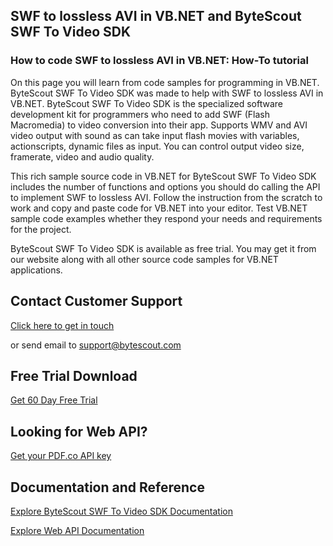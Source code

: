 ## SWF to lossless AVI in VB.NET and ByteScout SWF To Video SDK

### How to code SWF to lossless AVI in VB.NET: How-To tutorial

On this page you will learn from code samples for programming in VB.NET. ByteScout SWF To Video SDK was made to help with SWF to lossless AVI in VB.NET. ByteScout SWF To Video SDK is the specialized software development kit for programmers who need to add SWF (Flash Macromedia) to video conversion into their app. Supports WMV and AVI video output with sound as can take input flash movies with variables, actionscripts, dynamic files as input. You can control output video size, framerate, video and audio quality.

This rich sample source code in VB.NET for ByteScout SWF To Video SDK includes the number of functions and options you should do calling the API to implement SWF to lossless AVI. Follow the instruction from the scratch to work and copy and paste code for VB.NET into your editor. Test VB.NET sample code examples whether they respond your needs and requirements for the project.

ByteScout SWF To Video SDK is available as free trial. You may get it from our website along with all other source code samples for VB.NET applications.

## Contact Customer Support

[Click here to get in touch](https://bytescout.zendesk.com/hc/en-us/requests/new?subject=ByteScout%20SWF%20To%20Video%20SDK%20Question)

or send email to [support@bytescout.com](mailto:support@bytescout.com?subject=ByteScout%20SWF%20To%20Video%20SDK%20Question) 

## Free Trial Download

[Get 60 Day Free Trial](https://bytescout.com/download/web-installer?utm_source=github-readme)

## Looking for Web API? 

[Get your PDF.co API key](https://pdf.co/documentation/api?utm_source=github-readme)

## Documentation and Reference

[Explore ByteScout SWF To Video SDK Documentation](https://bytescout.com/documentation/index.html?utm_source=github-readme)

[Explore Web API Documentation](https://pdf.co/documentation/api?utm_source=github-readme)